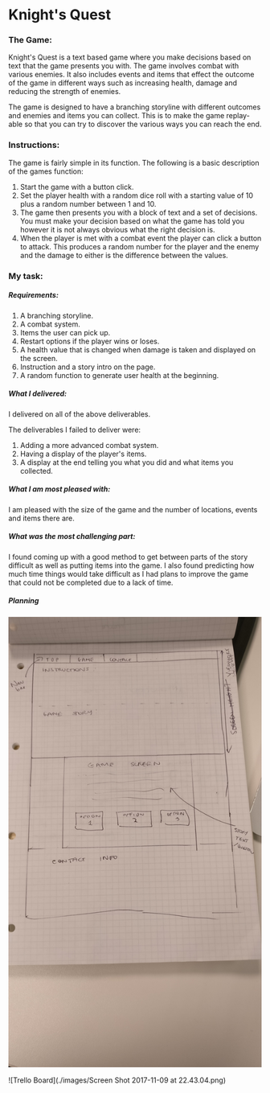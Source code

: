 # Knight's Quest

### The Game:

Knight's Quest is a text based game where you make decisions based on text that the game presents you with. The game involves combat with various enemies. It also includes events and items that effect the outcome of the game in different ways such as increasing health, damage and reducing the strength of enemies.

The game is designed to have a branching storyline with different outcomes and enemies and items you can collect. This is to make the game replay-able so that you can try to discover the various ways you can reach the end.

### Instructions:

The game is fairly simple in its function. The following is a basic description of the games function:
 1. Start the game with a button click.
 2. Set the player health with a random dice roll with a starting value of 10 plus a random number between 1 and 10.
 3. The game then presents you with a block of text and a set of decisions. You must make your decision based on what the game has told you however it is not always obvious what the right decision is.
 4. When the player is met with a combat event the player can click a button to attack. This produces a random number for the player and the enemy and the damage to either is the difference between the values.

### My task:

##### Requirements:

1. A branching storyline.
2. A combat system.
3. Items the user can pick up.
4. Restart options if the player wins or loses.
5. A health value that is changed when damage is taken and displayed on the screen.
6. Instruction and a story intro on the page.
7. A random function to generate user health at the beginning.

##### What I delivered:
I delivered on all of the above deliverables.

The deliverables I failed to deliver were:
1. Adding a more advanced combat system.
2. Having a display of the player's items.
3. A display at the end telling you what you did and what items you collected.

##### What I am most pleased with:

I am pleased with the size of the game and the number of locations, events and items there are.

##### What was the most challenging part:

I found coming up with a good method to get between parts of the story difficult as well as putting items into the game. I also found predicting how much time things would take difficult as I had plans to improve the game that could not be completed due to a lack of time.

##### Planning

![Wireframe](./images/project1_wireframe.jpg)

![Trello Board](./images/Screen Shot 2017-11-09 at 22.43.04.png)
